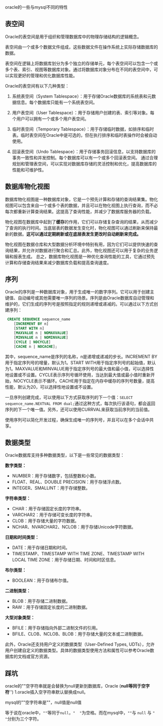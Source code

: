 oracle的一些与mysql不同的特性

## 表空间

Oracle的表空间是用于组织和管理数据库中的物理存储结构的逻辑概念。

表空间由一个或多个数据文件组成，这些数据文件在操作系统上实际存储数据库的数据。  

表空间在逻辑上将数据库划分为多个独立的存储单元，每个表空间可以包含一个或多个表、索引、视图等数据库对象。通过将数据库对象分布在不同的表空间中，可以实现更好的管理和优化数据库性能。

Oracle的表空间有以下几种类型：   

1. 系统表空间（System Tablespace）：用于存储Oracle数据库的系统表和元数据信息。每个数据库只能有一个系统表空间。

2. 用户表空间（User Tablespace）：用于存储用户创建的表、索引等对象。每个用户可以拥有一个或多个用户表空间。

3. 临时表空间（Temporary Tablespace）：用于存储临时数据，如排序和临时表。临时表空间在Oracle中是可选的，但在执行排序和临时表操作时会被自动使用。

4. 回滚表空间（Undo Tablespace）：用于存储事务回滚信息，以支持数据库的事务一致性和并发控制。每个数据库可以有一个或多个回滚表空间。   通过合理规划和管理表空间，可以实现对数据库存储的灵活控制和优化，提高数据库的性能和可维护性。

## 数据库物化视图

数据库物化视图是一种数据库对象，它是一个预先计算和存储的查询结果集。物化视图可以包含来自一个或多个表的数据，并且可以在物化视图上执行查询，而不必每次都重新计算查询结果。这提高了查询性能，并减少了数据库服务器的负载。   

物化视图在数据库中起到了**缓存**的作用，它们可以存储复杂查询的结果，从而减少了查询的执行时间。当底层表的数据发生变化时，物化视图可以通过刷新来保持最新的数据。**这可以通过定期刷新或在底层表发生更改时自动刷新来完成。**    

物化视图在数据仓库和大型数据分析环境中特别有用，因为它们可以提供快速的查询结果，并允许对数据进行聚合和汇总。此外，物化视图还可以用于复杂的业务逻辑和报表生成。   总之，数据库物化视图是一种优化查询性能的工具，它通过预先计算和存储查询结果来减少数据库负载和提高查询速度。

## 序列

Oracle的序列是一种数据库对象，用于生成唯一的数字序列。它可以用于创建主键值、自动编号或其他需要唯一序列的场景。序列是由Oracle数据库自动管理和维护的，它们生成的序列号是按照指定的规则递增或递减的。可以通过以下方式创建序列：

```sql
 CREATE SEQUENCE sequence_name
    [INCREMENT BY n]
    [START WITH n]
    [MAXVALUE n | NOMAXVALUE]
    [MINVALUE n | NOMINVALUE]
    [CYCLE | NOCYCLE]
    [CACHE n | NOCACHE];
```

其中，sequence_name是序列的名称，n是递增或递减的步长。INCREMENT BY用于指定序列号的增量，默认为1。START WITH用于指定序列号的起始值，默认为1。MAXVALUE和MINVALUE用于指定序列号的最大值和最小值，可以选择性地设置或不设置。CYCLE表示序列号循环使用，当达到最大值或最小值时重新开始，NOCYCLE表示不循环。CACHE用于指定在内存中缓存的序列号数量，提高性能，默认为20，可以选择性地设置或不设置。

一旦序列创建完成，可以使用以下方式获取序列的下一个值：`SELECT sequence_name.NEXTVAL FROM dual;`​通过这种方式，每次执行该语句，都会返回序列的下一个唯一值。另外，还可以使用CURRVAL来获取当前序列的当前值。

使用序列可以简化开发过程，确保生成唯一的序列号，并且可以在多个会话中共享。

## 数据类型

Oracle数据库支持多种数据类型，以下是一些常见的数据类型：

**数字类型：**

* NUMBER：用于存储数字，包括整数和小数。
* FLOAT、REAL、DOUBLE PRECISION：用于存储浮点数。
* INTEGER、SMALLINT：用于存储整数。

**字符串类型：**

* CHAR：用于存储固定长度的字符串。
* VARCHAR2：用于存储可变长度的字符串。
* CLOB：用于存储大量的字符数据。
* NCHAR、NVARCHAR2、NCLOB：用于存储Unicode字符数据。

**日期和时间类型：**

* DATE：用于存储日期和时间。
* TIMESTAMP、TIMESTAMP WITH TIME ZONE、TIMESTAMP WITH LOCAL TIME ZONE：用于存储日期、时间和时区信息。

**布尔类型：**

* BOOLEAN：用于存储布尔值。

**二进制类型：**

* BLOB：用于存储二进制数据。
* RAW：用于存储固定长度的二进制数据。

**大型对象类型：**

* BFILE：用于存储指向外部二进制文件的引用。
* BFILE、CLOB、NCLOB、BLOB：用于存储大量的文本或二进制数据。

此外，Oracle还支持用户定义的数据类型（User-Defined Types, UDTs），允许用户创建自定义的数据类型。具体的数据类型使用方法和属性可以参考Oracle数据库的文档或官方资源。

## 踩坑

oracle的""空字符串就是会替换为null更新到数据库，Oracle (**null等同于空字符**'') 1.oracle插入空字符串默认替换成null。

mysql的""空字符串是""，null值是null值

等于说在oracle中，`""`​等同于`null`​，`"  "`​为空格。而在mysql中，`""`​ 与 `null`​ 与 `"   "`​分别为三个字符。

‍

‍
